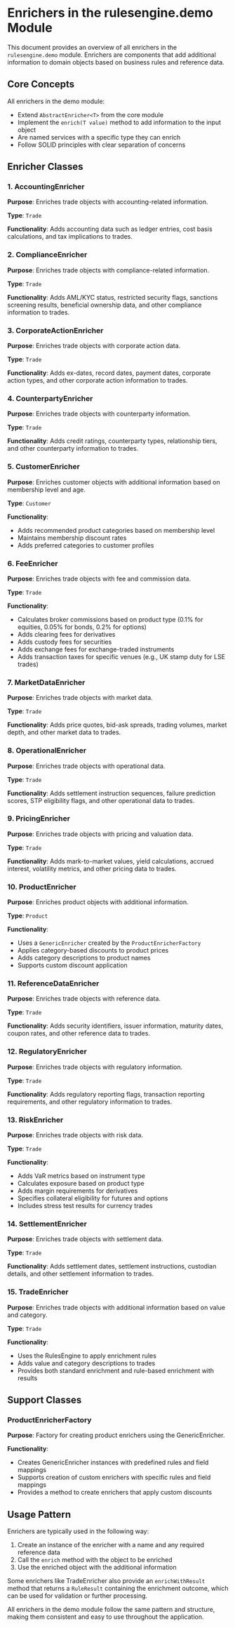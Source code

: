 
# Enrichers in the rulesengine.demo Module

This document provides an overview of all enrichers in the `rulesengine.demo` module. Enrichers are components that add additional information to domain objects based on business rules and reference data.

## Core Concepts

All enrichers in the demo module:
- Extend `AbstractEnricher<T>` from the core module
- Implement the `enrich(T value)` method to add information to the input object
- Are named services with a specific type they can enrich
- Follow SOLID principles with clear separation of concerns

## Enricher Classes

### 1. AccountingEnricher

**Purpose**: Enriches trade objects with accounting-related information.

**Type**: `Trade`

**Functionality**: Adds accounting data such as ledger entries, cost basis calculations, and tax implications to trades.

### 2. ComplianceEnricher

**Purpose**: Enriches trade objects with compliance-related information.

**Type**: `Trade`

**Functionality**: Adds AML/KYC status, restricted security flags, sanctions screening results, beneficial ownership data, and other compliance information to trades.

### 3. CorporateActionEnricher

**Purpose**: Enriches trade objects with corporate action data.

**Type**: `Trade`

**Functionality**: Adds ex-dates, record dates, payment dates, corporate action types, and other corporate action information to trades.

### 4. CounterpartyEnricher

**Purpose**: Enriches trade objects with counterparty information.

**Type**: `Trade`

**Functionality**: Adds credit ratings, counterparty types, relationship tiers, and other counterparty information to trades.

### 5. CustomerEnricher

**Purpose**: Enriches customer objects with additional information based on membership level and age.

**Type**: `Customer`

**Functionality**:
- Adds recommended product categories based on membership level
- Maintains membership discount rates
- Adds preferred categories to customer profiles

### 6. FeeEnricher

**Purpose**: Enriches trade objects with fee and commission data.

**Type**: `Trade`

**Functionality**:
- Calculates broker commissions based on product type (0.1% for equities, 0.05% for bonds, 0.2% for options)
- Adds clearing fees for derivatives
- Adds custody fees for securities
- Adds exchange fees for exchange-traded instruments
- Adds transaction taxes for specific venues (e.g., UK stamp duty for LSE trades)

### 7. MarketDataEnricher

**Purpose**: Enriches trade objects with market data.

**Type**: `Trade`

**Functionality**: Adds price quotes, bid-ask spreads, trading volumes, market depth, and other market data to trades.

### 8. OperationalEnricher

**Purpose**: Enriches trade objects with operational data.

**Type**: `Trade`

**Functionality**: Adds settlement instruction sequences, failure prediction scores, STP eligibility flags, and other operational data to trades.

### 9. PricingEnricher

**Purpose**: Enriches trade objects with pricing and valuation data.

**Type**: `Trade`

**Functionality**: Adds mark-to-market values, yield calculations, accrued interest, volatility metrics, and other pricing data to trades.

### 10. ProductEnricher

**Purpose**: Enriches product objects with additional information.

**Type**: `Product`

**Functionality**:
- Uses a `GenericEnricher` created by the `ProductEnricherFactory`
- Applies category-based discounts to product prices
- Adds category descriptions to product names
- Supports custom discount application

### 11. ReferenceDataEnricher

**Purpose**: Enriches trade objects with reference data.

**Type**: `Trade`

**Functionality**: Adds security identifiers, issuer information, maturity dates, coupon rates, and other reference data to trades.

### 12. RegulatoryEnricher

**Purpose**: Enriches trade objects with regulatory information.

**Type**: `Trade`

**Functionality**: Adds regulatory reporting flags, transaction reporting requirements, and other regulatory information to trades.

### 13. RiskEnricher

**Purpose**: Enriches trade objects with risk data.

**Type**: `Trade`

**Functionality**:
- Adds VaR metrics based on instrument type
- Calculates exposure based on product type
- Adds margin requirements for derivatives
- Specifies collateral eligibility for futures and options
- Includes stress test results for currency trades

### 14. SettlementEnricher

**Purpose**: Enriches trade objects with settlement data.

**Type**: `Trade`

**Functionality**: Adds settlement dates, settlement instructions, custodian details, and other settlement information to trades.

### 15. TradeEnricher

**Purpose**: Enriches trade objects with additional information based on value and category.

**Type**: `Trade`

**Functionality**:
- Uses the RulesEngine to apply enrichment rules
- Adds value and category descriptions to trades
- Provides both standard enrichment and rule-based enrichment with results

## Support Classes

### ProductEnricherFactory

**Purpose**: Factory for creating product enrichers using the GenericEnricher.

**Functionality**:
- Creates GenericEnricher instances with predefined rules and field mappings
- Supports creation of custom enrichers with specific rules and field mappings
- Provides a method to create enrichers that apply custom discounts

## Usage Pattern

Enrichers are typically used in the following way:

1. Create an instance of the enricher with a name and any required reference data
2. Call the `enrich` method with the object to be enriched
3. Use the enriched object with the additional information

Some enrichers like TradeEnricher also provide an `enrichWithResult` method that returns a `RuleResult` containing the enrichment outcome, which can be used for validation or further processing.

All enrichers in the demo module follow the same pattern and structure, making them consistent and easy to use throughout the application.